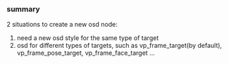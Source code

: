 
### summary ###

2 situations to create a new osd node:
1. need a new osd style for the same type of target
2. osd for different types of targets, such as vp_frame_target(by default), vp_frame_pose_target, vp_frame_face_target ...